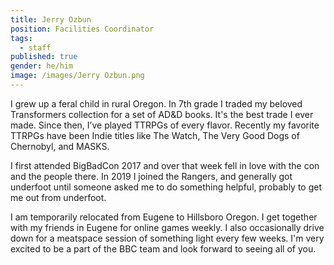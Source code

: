 ```yaml
---
title: Jerry Ozbun
position: Facilities Coordinator
tags:
  - staff
published: true
gender: he/him
image: /images/Jerry Ozbun.png
---
```


I grew up a feral child in rural Oregon. In 7th grade I traded my beloved Transformers collection for a set of AD\&D books. It's the best trade I ever made. Since then, I’ve played TTRPGs of every flavor. Recently my favorite TTRPGs have been Indie titles like The Watch, The Very Good Dogs of Chernobyl, and MASKS.

I first attended BigBadCon 2017 and over that week fell in love with the con and the people there. In 2019 I joined the Rangers, and generally got underfoot until someone asked me to do something helpful, probably to get me out from underfoot.

I am temporarily relocated from Eugene to Hillsboro Oregon. I get together with my friends in Eugene for online games weekly. I also occasionally drive down for a meatspace session of something light every few weeks. I'm very excited to be a part of the BBC team and look forward to seeing all of you.
